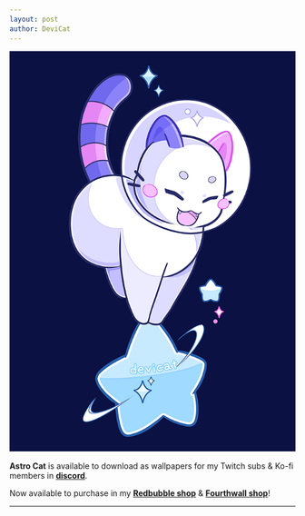 ```yaml
---
layout: post
author: DeviCat
---
```


![](/img/CandiCatAstroCat2024.png)

**Astro Cat** is available to download as wallpapers for my Twitch subs & Ko-fi members in **[discord](https://discord.com/invite/devicat)**.

Now available to purchase in my **[Redbubble shop](https://devicatoutlet.redbubble.com)** & **[Fourthwall shop](https://devicat-shop.fourthwall.com)**!

<!--card-->

---
